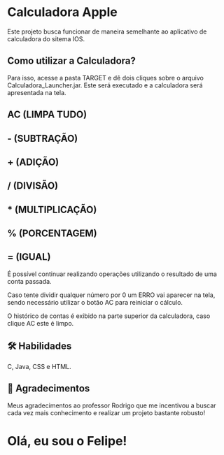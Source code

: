 
# Calculadora Apple

Este projeto busca funcionar de maneira semelhante ao aplicativo de calculadora do sitema IOS.


## Como utilizar a Calculadora?

Para isso, acesse a pasta TARGET e dê dois cliques sobre o arquivo Calculadora_Launcher.jar. Este será executado e a calculadora será apresentada na tela. 

## AC (LIMPA TUDO)

## - (SUBTRAÇÃO)

## + (ADIÇÃO)

## / (DIVISÃO)

## * (MULTIPLICAÇÃO)

## % (PORCENTAGEM)

## = (IGUAL)

É possível continuar realizando operações utilizando o resultado de uma conta passada.

Caso tente dividir qualquer número por 0 um ERRO vai aparecer na tela, sendo necessário utilizar o botão AC para reiniciar o cálculo.

O histórico de contas é exibido na parte superior da calculadora, caso clique AC este é limpo.





## 🛠 Habilidades
C, Java, CSS e HTML.

## 🤝 Agradecimentos

Meus agradecimentos ao professor Rodrigo que me incentivou a buscar cada vez mais conhecimento e realizar um projeto bastante robusto!
# Olá, eu sou o Felipe!
